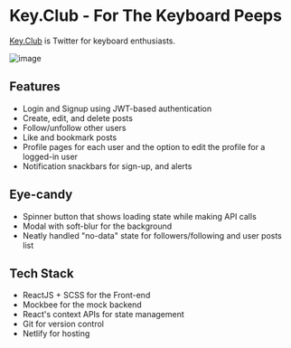 # Key.Club - For The Keyboard Peeps

[Key.Club](https://key-club-neog.netlify.app/) is Twitter for keyboard enthusiasts.

![image](https://github.com/abinjohn123/neog-assignment-5/assets/15942221/675fae6d-a709-4a4d-b573-7e21b97ccf1e)

## Features
* Login and Signup using JWT-based authentication
* Create, edit, and delete posts
* Follow/unfollow other users
* Like and bookmark posts
* Profile pages for each user and the option to edit the profile for a logged-in user
* Notification snackbars for sign-up, and alerts

## Eye-candy
* Spinner button that shows loading state while making API calls
* Modal with soft-blur for the background
* Neatly handled "no-data" state for followers/following and user posts list

## Tech Stack
* ReactJS + SCSS for the Front-end
* Mockbee for the mock backend
* React's context APIs for state management
* Git for version control
* Netlify for hosting
